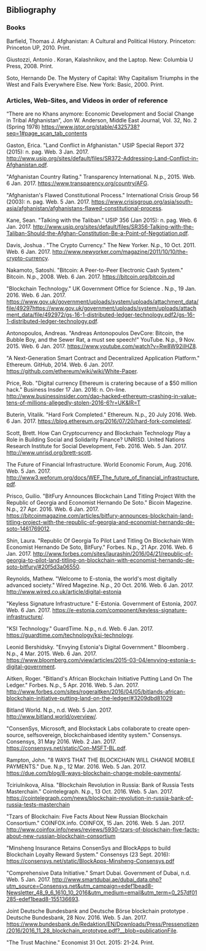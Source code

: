 ## Bibliography

### Books
Barfield, Thomas J. Afghanistan: A Cultural and Political History. Princeton: Princeton UP, 2010. Print.

Giustozzi, Antonio . Koran, Kalashnikov, and the Laptop. New: Columbia U Press, 2008. Print.

Soto, Hernando De. The Mystery of Capital: Why Capitalism Triumphs in the West and Fails Everywhere Else. New York: Basic, 2000. Print.

### Articles, Web-Sites, and Videos in order of reference
“There are no Khans anymore: Economic Development and Social Change in Tribal Afghanistan”, Jon W. Anderson, Middle East Journal, Vol. 32, No. 2 (Spring 1978) https://www.jstor.org/stable/4325738?seq=1#page_scan_tab_contents

Gaston, Erica. "Land Conflict in Afghanistan." USIP Special Report 372 (2015): n. pag. Web. 3 Jan. 2017. <http://www.usip.org/sites/default/files/SR372-Addressing-Land-Conflict-in-Afghanistan.pdf>.

"Afghanistan Country Rating." Transparency International. N.p., 2015. Web. 6 Jan. 2017. <https://www.transparency.org/country/AFG>.

"Afghanistan's Flawed Constitutional Process." International Crisis Group 56 (2003): n. pag. Web. 5 Jan. 2017. <https://www.crisisgroup.org/asia/south-asia/afghanistan/afghanistans-flawed-constitutional-process>.

Kane, Sean. "Talking with the Taliban." USIP 356 (Jan 2015): n. pag. Web. 6 Jan. 2017. <http://www.usip.org/sites/default/files/SR356-Talking-with-the-Taliban-Should-the-Afghan-Constitution-Be-a-Point-of-Negotiation.pdf>.

Davis, Joshua . "The Crypto Currency." The New Yorker. N.p., 10 Oct. 2011. Web. 6 Jan. 2017. <http://www.newyorker.com/magazine/2011/10/10/the-crypto-currency>.

Nakamoto, Satoshi. "Bitcoin: A Peer-to-Peer Electronic Cash System." Bitcoin. N.p., 2008. Web. 6 Jan. 2017. https://bitcoin.org/bitcoin.pd

"Blockchain Technology." UK Government Office for Science . N.p., 19 Jan. 2016. Web. 6 Jan. 2017. <https://www.gov.uk/government/uploads/system/uploads/attachment_data/file/49297https://www.gov.uk/government/uploads/system/uploads/attachment_data/file/492972/gs-16-1-distributed-ledger-technology.pdf2/gs-16-1-distributed-ledger-technology.pdf>.

Antonopoulos, Andreas. "Andreas Antonopoulos DevCore: Bitcoin, the Bubble Boy, and the Sewer Rat, a must see speech!" YouTube. N.p., 9 Nov. 2015. Web. 6 Jan. 2017. <https://www.youtube.com/watch?v=Rw8W92iIHZ8>.

"A Next-Generation Smart Contract and Decentralized Application Platform." Ethereum. GitHub, 2014. Web. 6 Jan. 2017. <https://github.com/ethereum/wiki/wiki/White-Paper>.

Price, Rob. "Digital currency Ethereum is cratering because of a $50 million hack." Business Insder 17 Jan. 2016: n. On-line.  http://www.businessinsider.com/dao-hacked-ethereum-crashing-in-value-tens-of-millions-allegedly-stolen-2016-6?r=UK&IR=T

Buterin, Vitalik. "Hard Fork Completed." Ethereum. N.p., 20 July 2016. Web. 6 Jan. 2017. <https://blog.ethereum.org/2016/07/20/hard-fork-completed/>.

Scott, Brett. How Can Cryptocurrency and Blockchain Technology Play a Role in Building Social and Solidarity Finance? UNRISD. United Nations Research Institute for Social Development, Feb. 2016. Web. 5 Jan. 2017. <http://www.unrisd.org/brett-scott>.

The Future of Financial Infrastructure. World Economic Forum, Aug. 2016. Web. 5 Jan. 2017. <http://www3.weforum.org/docs/WEF_The_future_of_financial_infrastructure.pdf>.

Prisco, Guilio. "BitFury Announces Blockchain Land Titling Project With the Republic of Georgia and Economist Hernando De Soto." Bicoin Magezine. N.p., 27 Apr. 2016. Web. 6 Jan. 2017. <https://bitcoinmagazine.com/articles/bitfury-announces-blockchain-land-titling-project-with-the-republic-of-georgia-and-economist-hernando-de-soto-1461769012>.

Shin, Laura. "Republic Of Georgia To Pilot Land Titling On Blockchain With Economist Hernando De Soto, BitFury." Forbes. N.p., 21 Apr. 2016. Web. 6 Jan. 2017. <http://www.forbes.com/sites/laurashin/2016/04/21/republic-of-georgia-to-pilot-land-titling-on-blockchain-with-economist-hernando-de-soto-bitfury/#20f5d3a06550>.

Reynolds, Mathew. "Welcome to E-stonia, the world's most digitally advanced society." Wired Magezine. N.p., 20 Oct. 2016. Web. 6 Jan. 2017. http://www.wired.co.uk/article/digital-estonia

"Keyless Signature Infrastructure." E-Estonia. Government of Estonia, 2007. Web. 6 Jan. 2017. <https://e-estonia.com/component/keyless-signature-infrastructure/>.

"KSI Technology." GuardTime. N.p., n.d. Web. 6 Jan. 2017. <https://guardtime.com/technology/ksi-technology>.

Leonid Bershidsky. "Envying Estonia's Digital Government." Bloomberg . N.p., 4 Mar. 2015. Web. 6 Jan. 2017. <https://www.bloomberg.com/view/articles/2015-03-04/envying-estonia-s-digital-government>.

Aitken, Roger. "Bitland's African Blockchain Initiative Putting Land On The Ledger." Forbes. N.p., 5 Apr. 2016. Web. 5 Jan. 2017. http://www.forbes.com/sites/rogeraitken/2016/04/05/bitlands-african-blockchain-initiative-putting-land-on-the-ledger/#3209dbd81029

Bitland World. N.p., n.d. Web. 5 Jan. 2017. <http://www.bitland.world/overview/>.

"ConsenSys, Microsoft, and Blockstack Labs collaborate to create open­source, self­sovereign, blockchain­based identity system." Consensys. Consensys, 31 May 2016. Web. 2 Jan. 2017. <https://consensys.net/static/Con-MSFT-BL.pdf>.

Rampton, John. "8 WAYS THAT THE BLOCKCHAIN WILL CHANGE MOBILE PAYMENTS." Due. N.p., 12 Mar. 2016. Web. 5 Jan. 2017. <https://due.com/blog/8-ways-blockchain-change-mobile-payments/>.

Tciriulnikova, Alisa. "Blockchain Revolution in Russia: Bank of Russia Tests Masterchain." Cointelegraph. N.p., 13 Oct. 2016. Web. 5 Jan. 2017.
https://cointelegraph.com/news/blockchain-revolution-in-russia-bank-of-russia-tests-masterchain

"Tzars of Blockchain: Five Facts About New Russian Blockchain Consortium." COINFOX.info. COINFOX, 15 Jan. 2016. Web. 5 Jan. 2017. http://www.coinfox.info/news/reviews/5930-tzars-of-blockchain-five-facts-about-new-russian-blockchain-consortium

"Minsheng Insurance Retains ConsenSys and BlockApps to build Blockchain Loyalty Reward System." Consensys (23 Sept. 2016):  https://consensys.net/static/BlockApps-Minsheng-Consensys.pdf

"Comprehensive Data Initiative." Smart Dubai. Government of Dubai, n.d. Web. 5 Jan. 2017. <http://www.smartdubai.ae/dubai_data.php?utm_source=Consensys.net&utm_campaign=edef1bead8-Newsletter_48_9_6_1610_10_2016&utm_medium=email&utm_term=0_257df01285-edef1bead8-155136693>.

Joint Deutsche Bundesbank and Deutsche Börse blockchain prototype . Deutsche Bundesbank, 28 Nov. 2016. Web. 5 Jan. 2017. <https://www.bundesbank.de/Redaktion/EN/Downloads/Press/Pressenotizen/2016/2016_11_28_blockchain_prototype.pdf?__blob=publicationFile>.

"The Trust Machine." Economist 31 Oct. 2015: 21-24. Print.





